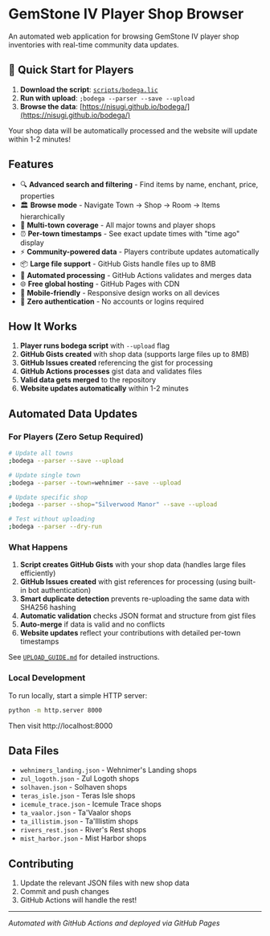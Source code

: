 # GemStone IV Player Shop Browser

An automated web application for browsing GemStone IV player shop inventories with real-time community data updates.

## 🚀 Quick Start for Players

1. **Download the script**: [`scripts/bodega.lic`](../scripts/bodega.lic)
2. **Run with upload**: `;bodega --parser --save --upload`
3. **Browse the data**: [https://nisugi.github.io/bodega/](https://nisugi.github.io/bodega/)

Your shop data will be automatically processed and the website will update within 1-2 minutes!

## Features

- 🔍 **Advanced search and filtering** - Find items by name, enchant, price, properties
- 🏛️ **Browse mode** - Navigate Town → Shop → Room → Items hierarchically
- 🏪 **Multi-town coverage** - All major towns and player shops
- ⏰ **Per-town timestamps** - See exact update times with "time ago" display
- ⚡ **Community-powered data** - Players contribute updates automatically
- 📦 **Large file support** - GitHub Gists handle files up to 8MB
- 🤖 **Automated processing** - GitHub Actions validates and merges data
- 🌐 **Free global hosting** - GitHub Pages with CDN
- 📱 **Mobile-friendly** - Responsive design works on all devices
- 🚫 **Zero authentication** - No accounts or logins required

## How It Works

1. **Player runs bodega script** with `--upload` flag
2. **GitHub Gists created** with shop data (supports large files up to 8MB)
3. **GitHub Issues created** referencing the gist for processing
4. **GitHub Actions processes** gist data and validates files
5. **Valid data gets merged** to the repository
6. **Website updates automatically** within 1-2 minutes

## Automated Data Updates

### For Players (Zero Setup Required)

```bash
# Update all towns
;bodega --parser --save --upload

# Update single town
;bodega --parser --town=wehnimer --save --upload

# Update specific shop
;bodega --parser --shop="Silverwood Manor" --save --upload

# Test without uploading
;bodega --parser --dry-run
```

### What Happens

1. **Script creates GitHub Gists** with your shop data (handles large files efficiently)
2. **GitHub Issues created** with gist references for processing (using built-in bot authentication)
3. **Smart duplicate detection** prevents re-uploading the same data with SHA256 hashing
4. **Automatic validation** checks JSON format and structure from gist files
5. **Auto-merge** if data is valid and no conflicts
6. **Website updates** reflect your contributions with detailed per-town timestamps

See [`UPLOAD_GUIDE.md`](./UPLOAD_GUIDE.md) for detailed instructions.

### Local Development

To run locally, start a simple HTTP server:

```bash
python -m http.server 8000
```

Then visit http://localhost:8000

## Data Files

- `wehnimers_landing.json` - Wehnimer's Landing shops
- `zul_logoth.json` - Zul Logoth shops
- `solhaven.json` - Solhaven shops
- `teras_isle.json` - Teras Isle shops
- `icemule_trace.json` - Icemule Trace shops
- `ta_vaalor.json` - Ta'Vaalor shops
- `ta_illistim.json` - Ta'Illistim shops
- `rivers_rest.json` - River's Rest shops
- `mist_harbor.json` - Mist Harbor shops

## Contributing

1. Update the relevant JSON files with new shop data
2. Commit and push changes
3. GitHub Actions will handle the rest!

---

*Automated with GitHub Actions and deployed via GitHub Pages*